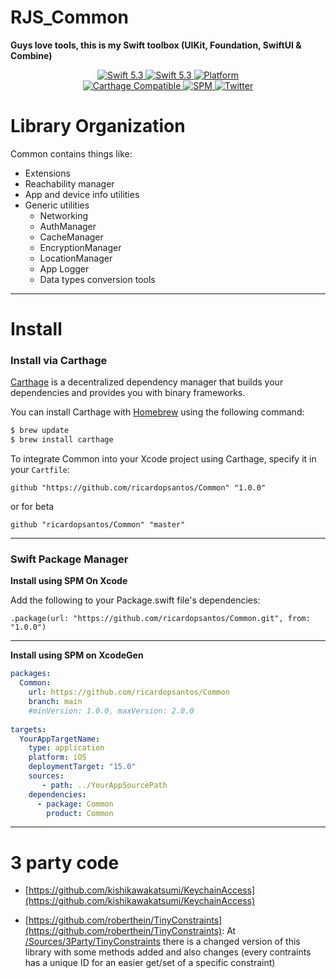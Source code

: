 # RJS_Common

__Guys love tools, this is my Swift toolbox (UIKit, Foundation, SwiftUI & Combine)__

<p align="center">
   <a href="https://developer.apple.com/swift/">
      <img src="https://img.shields.io/badge/Swift-5.1-orange.svg?style=flat" alt="Swift 5.3">
   </a>
    <a href="https://developer.apple.com/swift/">
      <img src="https://img.shields.io/badge/Xcode-15.4.-blue.svg" alt="Swift 5.3">
   </a>
   <a href="">
      <img src="https://img.shields.io/cocoapods/p/ValidatedPropertyKit.svg?style=flat" alt="Platform">
   </a>
   <br/>
   <a href="https://github.com/Carthage/Carthage">
      <img src="https://img.shields.io/badge/Carthage-compatible-4BC51D.svg?style=flat" alt="Carthage Compatible">
   </a>
   <a href="https://github.com/apple/swift-package-manager">
      <img src="https://img.shields.io/badge/Swift%20Package%20Manager-compatible-brightgreen.svg" alt="SPM">
   </a>
   <a href="https://twitter.com/ricardo_psantos/">
      <img src="https://img.shields.io/badge/Twitter-@ricardo_psantos-blue.svg?style=flat" alt="Twitter">
   </a>
</p>


# Library Organization

Common contains things like:

* Extensions
* Reachability manager
* App and device info utilities
* Generic utilities 
   * Networking
   * AuthManager
   * CacheManager
   * EncryptionManager
   * LocationManager
   * App Logger
   * Data types conversion tools

---

# Install

### Install via Carthage

[Carthage](https://github.com/Carthage/Carthage) is a decentralized dependency manager that builds your dependencies and provides you with binary frameworks.

You can install Carthage with [Homebrew](http://brew.sh/) using the following command:

```bash
$ brew update
$ brew install carthage
```

To integrate Common into your Xcode project using Carthage, specify it in your `Cartfile`:

```ogdl
github "https://github.com/ricardopsantos/Common" "1.0.0"
```

or for beta

```ogdl
github "ricardopsantos/Common" "master"
```

---

### Swift Package Manager

__Install using SPM On Xcode__

Add the following to your Package.swift file's dependencies:

`.package(url: "https://github.com/ricardopsantos/Common.git", from: "1.0.0")`

---

__Install using SPM on XcodeGen__

```yml
packages:
  Common:
    url: https://github.com/ricardopsantos/Common
    branch: main
    #minVersion: 1.0.0, maxVersion: 2.0.0
    
targets:
  YourAppTargetName:
    type: application
    platform: iOS
    deploymentTarget: "15.0"
    sources:
       - path: ../YourAppSourcePath
    dependencies:
      - package: Common
        product: Common
```

---
        
# 3 party code

* [https://github.com/kishikawakatsumi/KeychainAccess](https://github.com/kishikawakatsumi/KeychainAccess)

* [https://github.com/roberthein/TinyConstraints](https://github.com/roberthein/TinyConstraints): At [/Sources/3Party/TinyConstraints](https://github.com/ricardopsantos/Common/tree/main/Sources/3Party/TinyConstraints) there is a changed version of this library with some methods added and also changes (every contraints has a unique ID for an easier get/set of a specific constraint)
